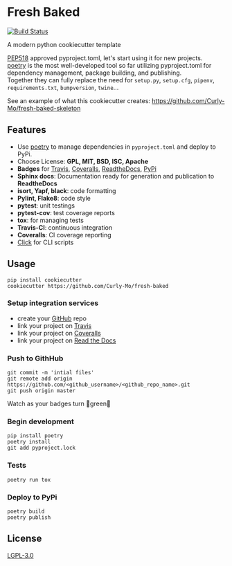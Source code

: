 # Fresh Baked

[![Build Status](https://travis-ci.org/Curly-Mo/fresh-baked.svg?branch=master)](https://travis-ci.org/Curly-Mo/fresh-baked)

A modern python cookiecutter template

[PEP518](https://www.python.org/dev/peps/pep-0518) approved pyproject.toml, let's start using it for new projects.\
[poetry](https://github.com/sdispater/poetry) is the most well-developed tool so far utilizing pyproject.toml for dependency management, package building, and publishing.\
Together they can fully replace the need for `setup.py`, `setup.cfg`, `pipenv`, `requirements.txt`, `bumpversion`, `twine`...

See an example of what this cookiecutter creates: https://github.com/Curly-Mo/fresh-baked-skeleton

## Features

* Use [poetry](https://github.com/sdispater/poetry) to manage dependencies in ``pyproject.toml`` and deploy to PyPi.
* Choose License: **GPL, MIT, BSD, ISC, Apache**
* **Badges** for [Travis](https://travis-ci.org), [Coveralls](https://coveralls.io), [ReadtheDocs](https://readthedocs.org), [PyPi](https://pypi.org)
* **Sphinx docs**: Documentation ready for generation and publication to **ReadtheDocs**
* **isort, Yapf, black**: code formatting
* **Pylint, Flake8**: code style
* **pytest**: unit testings
* **pytest-cov**: test coverage reports
* **tox**: for managing tests
* **Travis-CI**: continuous integration
* **Coveralls**: CI coverage reporting
* [Click](http://click.pocoo.org/5/why/) for CLI scripts

## Usage

```console
pip install cookiecutter
cookiecutter https://github.com/Curly-Mo/fresh-baked
```

### Setup integration services
* create your [GitHub](https://github.com) repo
* link your project on [Travis](https://travis-ci.org)
* link your project on [Coveralls](https://coveralls.io)
* link your project on [Read the Docs](https://readthedocs.org)
### Push to GithHub
```console
git commit -m 'intial files'
git remote add origin https://github.com/<github_username>/<github_repo_name>.git
git push origin master
```
Watch as your badges turn :green_heart:green:green_heart:
### Begin development
```console
pip install poetry
poetry install
git add pyproject.lock
```

### Tests
```console
poetry run tox
```

### Deploy to PyPi
```console
poetry build
poetry publish
```

## License
[LGPL-3.0](https://github.com/Curly-Mo/fresh-baked/blob/master/LICENSE)
